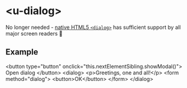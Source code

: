 # &lt;u-dialog&gt;
No longer needed - [native HTML5 `<dialog>`](https://developer.mozilla.org/en-US/docs/Web/HTML/Element/dialog) has sufficient support by all major screen readers :tada:

## Example
<Sandbox>
&lt;button type=&quot;button&quot; onclick=&quot;this.nextElementSibling.showModal()&quot;&gt;
  Open dialog
&lt;/button&gt;
&lt;dialog&gt;
  &lt;p&gt;Greetings, one and all!&lt;/p&gt;
  &lt;form method=&quot;dialog&quot;&gt;
    &lt;button&gt;OK&lt;/button&gt;
  &lt;/form&gt;
&lt;/dialog&gt;
</Sandbox>
